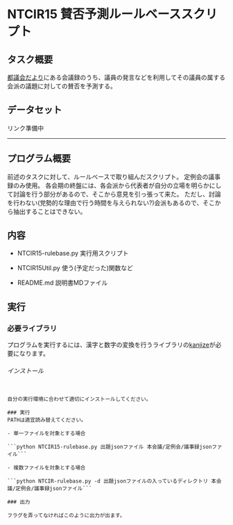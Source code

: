 # NTCIR15 賛否予測ルールベーススクリプト

## タスク概要

[都議会だより](https://www.gikai.metro.tokyo.jp/newsletter/)にある会議録のうち、議員の発言などを利用してその議員の属する会派の議題に対しての賛否を予測する。

## データセット

リンク準備中

*****

## プログラム概要

前述のタスクに対して、ルールベースで取り組んだスクリプト。
定例会の議事録のみ使用。
各会期の終盤には、各会派から代表者が自分の立場を明らかにして討論を行う部分があるので、そこから意見を引っ張って来た。
ただし、討論を行わない(党勢的な理由で行う時間を与えられない?)会派もあるので、そこから抽出することはできない。

## 内容

- NTCIR15-rulebase.py
実行用スクリプト

- NTCIR15Util.py
使う(予定だった)関数など

- README.md
説明書MDファイル

## 実行

### 必要ライブラリ

プログラムを実行するには、漢字と数字の変換を行うライブラリの[kanjize](https://github.com/delta114514/Kanjize)が必要になります。

###### インストール

~~~pip3 install kanjize~~~

自分の実行環境に合わせて適切にインストールしてください。

### 実行
PATHは適宜読み替えてください。

- 単一ファイルを対象とする場合

```python NTCIR15-rulebase.py 出題jsonファイル 本会議/定例会/議事録jsonファイル```

- 複数ファイルを対象とする場合

```python NTCIR-rulebase.py -d 出題jsonファイルの入っているディレクトリ 本会議/定例会/議事録jsonファイル```

### 出力

フラグを弄ってなければこのように出力が出ます。





